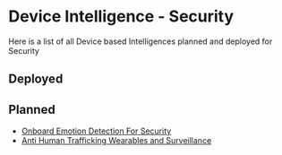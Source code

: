# Device Intelligence - Security

Here is a list of all Device based Intelligences planned and deployed for Security

## Deployed

## Planned

* [Onboard Emotion Detection For Security](OnboardEmotionSecurity.md)
* [Anti Human Trafficking Wearables and Surveillance](AHTSurveillance.md)
